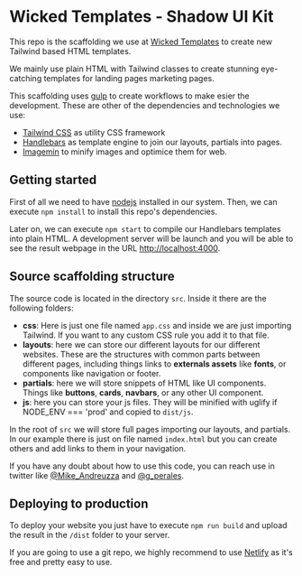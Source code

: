 # Wicked Templates - Shadow UI Kit

This repo is the scaffolding we use at [Wicked Templates](https://wickedtemplates.com) to create new
Tailwind based HTML templates.

We mainly use plain HTML with Tailwind classes to create stunning eye-catching templates for landing pages
marketing pages.

This scaffolding uses [gulp](https://gulpjs.com/) to create workflows to make esier the development. These
are other of the dependencies and technologies we use:

- [Tailwind CSS](https://tailwindcss.com/) as utility CSS framework
- [Handlebars](https://handlebarsjs.com/) as template engine to join our layouts, partials into pages.
- [Imagemin](https://github.com/imagemin/imagemin) to minify images and optimice them for web.

## Getting started

First of all we need to have [nodejs](https://nodejs.org/) installed in our system. Then, we can execute
`npm install` to install this repo's dependencies.

Later on, we can execute `npm start` to compile our Handlebars templates into plain HTML. A development
server will be launch and you will be able to see the result webpage in the URL [http://localhost:4000](http://localhost:4000/).

## Source scaffolding structure

The source code is located in the directory `src`. Inside it there are the following folders:

- **css**: Here is just one file named `app.css` and inside we are just importing Tailwind. If you want to
  any custom CSS rule you add it to that file.
- **layouts**: here we can store our different layouts for our different websites. These are the structures
  with common parts between different pages, including things links to **externals assets** like **fonts**,
  or components like navigation or footer.
- **partials**: here we will store snippets of HTML like UI components. Things like **buttons**, **cards**,
  **navbars**, or any other UI component.
- **js**: here you can store your js files. They will be minified with uglify if NODE_ENV === 'prod' and copied to `dist/js`.

In the root of `src` we will store full pages importing our layouts, and partials. In our example there is just
on file named `index.html` but you can create others and add links to them in your navigation.

If you have any doubt about how to use this code, you can reach use in twitter like [@Mike_Andreuzza](https://twitter.com/Mike_Andreuzza)
and [@g_perales](https://twitter.com/g_perales).

## Deploying to production

To deploy your website you just have to execute `npm run build` and upload the result in the `/dist` folder
to your server.

If you are going to use a git repo, we highly recommend to use [Netlify](https://www.netlify.com/) as it's free
and pretty easy to use.
